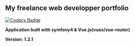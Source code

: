 ## My freelance web developper  portfolio 

[![Codacy Badge](https://api.codacy.com/project/badge/Grade/664bcdc0de4149d9aa9447bb09d7f6f1)](https://www.codacy.com/app/buba71/portfolio?utm_source=github.com&amp;utm_medium=referral&amp;utm_content=buba71/portfolio&amp;utm_campaign=Badge_Grade)

**Application built with symfony4 & Vue.js(vuex/vue-router)**

**Version: 1.2.1**